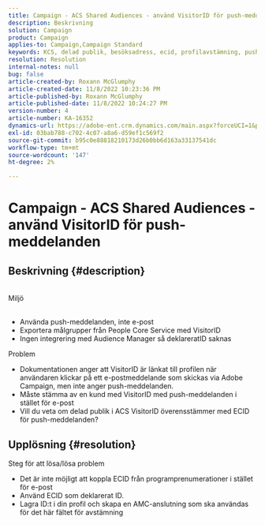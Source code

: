 ```yaml
---
title: Campaign - ACS Shared Audiences - använd VisitorID för push-meddelanden
description: Beskrivning
solution: Campaign
product: Campaign
applies-to: Campaign,Campaign Standard
keywords: KCS, delad publik, besöksadress, ecid, profilavstämning, push-meddelanden
resolution: Resolution
internal-notes: null
bug: false
article-created-by: Roxann McGlumphy
article-created-date: 11/8/2022 10:23:36 PM
article-published-by: Roxann McGlumphy
article-published-date: 11/8/2022 10:24:27 PM
version-number: 4
article-number: KA-16352
dynamics-url: https://adobe-ent.crm.dynamics.com/main.aspx?forceUCI=1&pagetype=entityrecord&etn=knowledgearticle&id=647e0ff9-b35f-ed11-9561-6045bd006704
exl-id: 03bab788-c702-4c07-a8a6-d59ef1c569f2
source-git-commit: b95c0e88818210173d26b0bb6d163a33137541dc
workflow-type: tm+mt
source-wordcount: '147'
ht-degree: 2%

---
```


# Campaign - ACS Shared Audiences - använd VisitorID för push-meddelanden

## Beskrivning {#description}

<br>Miljö<br><br>
- Använda push-meddelanden, inte e-post
- Exportera målgrupper från People Core Service med VisitorID
- Ingen integrering med Audience Manager så deklareratID saknas

Problem
- Dokumentationen anger att VisitorID är länkat till profilen när användaren klickar på ett e-postmeddelande som skickas via Adobe Campaign, men inte anger push-meddelanden.
- Måste stämma av en kund med VisitorID med push-meddelanden i stället för e-post
- Vill du veta om delad publik i ACS VisitorID överensstämmer med ECID för push-meddelanden?







## Upplösning {#resolution}


Steg för att lösa/lösa problem

- Det är inte möjligt att koppla ECID från programprenumerationer i stället för e-post
- Använd ECID som deklarerat ID.
- Lagra ID:t i din profil och skapa en AMC-anslutning som ska användas för det här fältet för avstämning

